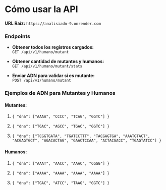 # Cómo usar la API

**URL Raíz:** `https://analisiadn-9.onrender.com`

### Endpoints

- **Obtener todos los registros cargados:**  
  `GET /api/v1/humano/mutant`

- **Obtener cantidad de mutantes y humanos:**  
  `GET /api/v1/humano/mutant/stats`

- **Enviar ADN para validar si es mutante:**  
  `POST /api/v1/humano/mutant`

### Ejemplos de ADN para Mutantes y Humanos

#### Mutantes:

1.
   `{ "dna": ["AAAA", "CCCC", "TCAG", "GGTC"] }`

2.
   `{ "dna": ["TGAC", "AGCC", "TGAC", "GGTC"] }`

3.
   `{ "dna": ["TCGGTGATA", "TGATCCTTT", "TACGAGTGA", "AAATGTACT", "ACGAGTGCT", "AGACACTAG", "GAACTCCAA", "ACTACGACC", "TGAGTATCC"] }`

#### Humanos:

1.
   `{ "dna": ["AAAT", "AACC", "AAAC", "CGGG"] }`

2.
   `{ "dna": ["AAAA", "AAAA", "AAAA", "AAAA"] }`

3.
   `{ "dna": ["TGAC", "ATCC", "TAAG", "GGTC"] }`

  
